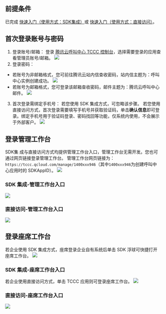 ## 前提条件       
已完成 [快速入门（使用方式：SDK集成）](https://cloud.tencent.com/document/product/679/73495)或 [快速入门（使用方式：直接访问）](https://cloud.tencent.com/document/product/679/73496)。
## 首次登录账号与密码
1. 登录账号/邮箱：
登录 [腾讯云呼叫中心 TCCC 控制台](https://console.cloud.tencent.com/ccc)，选择需要登录的应用查看管理员账号/邮箱。
![](https://qcloudimg.tencent-cloud.cn/raw/15963a9cf79fda0137182b70fb3c8f55.png)
2. 登录密码：
 - 若账号为非邮箱格式，您可前往腾讯云站内信查收密码，站内信主题为：呼叫中心实例创建成功。
![](https://qcloudimg.tencent-cloud.cn/raw/5554ddb96681d6e972f5bc50b735b190.png)
 - 若账号为邮箱格式，您可登录该邮箱查收密码，邮件主题为：腾讯云呼叫中心邮件。
![](https://qcloudimg.tencent-cloud.cn/raw/7710ed5154f8680336f76a78ad472197.png)
3. 首次登录需绑定手机号：
若您使用 SDK 集成方式，可忽略该步骤。
若您使用直接访问方式，首次登录需要填写手机号并获取验证码，单击**确认信息**即可登录。绑定手机号用于验证码登录、密码找回等功能，仅系统内使用，不会展示于外部客户。
![](https://qcloudimg.tencent-cloud.cn/raw/2fbd7d21d0fccf463c9130a9cb823a1b.png)

## 登录管理工作台
SDK集 成与直接访问方式均提供管理工作台入口，管理工作台无需开发。您也可通过网页链接登录管理工作台。
管理工作台网页链接为：`https://tccc.qcloud.com/manage/1400xxx946`（其中`1400xxx946`为创建呼叫中心应用时的 SDKAppID）。
![](https://qcloudimg.tencent-cloud.cn/raw/ef1486916f2bf260c5071559650df58e.png)
### SDK 集成-管理工作台入口
![](https://qcloudimg.tencent-cloud.cn/raw/d485592845dc76248a8a1daac14e4bc1.png)
### 直接访问-管理工作台入口
![](https://qcloudimg.tencent-cloud.cn/raw/f22dd5c7cce2aacfc02bc7a5751e6aa5.png)

## 登录座席工作台
若企业使用 SDK 集成方式，座席登录企业自有系统后单击 SDK 浮球可快捷打开座席工作台。
![](https://qcloudimg.tencent-cloud.cn/raw/bee0d876ef9033bd561f0203dd745ef8.png)
### SDK 集成-座席工作台入口
若企业使用直接访问方式，单击 TCCC 应用则可登录座席工作台。
![](https://qcloudimg.tencent-cloud.cn/raw/fd5f0ea406bfe98556fcd064e7b17a08.png)
### 直接访问-座席工作台入口
![](https://qcloudimg.tencent-cloud.cn/raw/452d2b549981efec0b1886cbed03054f.png)
